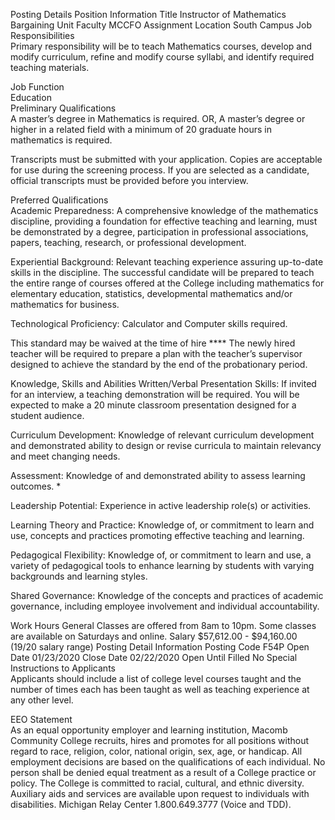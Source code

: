 Posting Details
Position Information
Title	Instructor of Mathematics
Bargaining Unit	Faculty MCCFO
Assignment Location	South Campus
Job Responsibilities	
Primary responsibility will be to teach Mathematics courses, develop and modify curriculum, refine and modify course syllabi, and identify required teaching materials.

Job Function	
Education	
Preliminary Qualifications	
A master’s degree in Mathematics is required.
OR,
A master’s degree or higher in a related field with a minimum of 20 graduate hours in mathematics is required.

Transcripts must be submitted with your application. Copies are acceptable for use during the screening process. If you are selected as a candidate, official transcripts must be provided before you interview.

Preferred Qualifications	
Academic Preparedness: A comprehensive knowledge of the mathematics discipline, providing a foundation for effective teaching and learning, must be demonstrated by a degree, participation in professional associations, papers, teaching, research, or professional development.

Experiential Background: Relevant teaching experience assuring up-to-date skills in the discipline. The successful candidate will be prepared to teach the entire range of courses offered at the College including mathematics for elementary education, statistics, developmental mathematics and/or mathematics for business.

Technological Proficiency: Calculator and Computer skills required.

This standard may be waived at the time of hire **** The newly hired teacher will be required to prepare a plan with the teacher’s supervisor designed to achieve the standard by the end of the probationary period.

Knowledge, Skills and Abilities	
Written/Verbal Presentation Skills: If invited for an interview, a teaching demonstration will be required. You will be expected to make a 20 minute classroom presentation designed for a student audience.

Curriculum Development: Knowledge of relevant curriculum development and demonstrated ability to design or revise curricula to maintain relevancy and meet changing needs.

Assessment: Knowledge of and demonstrated ability to assess learning outcomes. *

Leadership Potential: Experience in active leadership role(s) or activities.

Learning Theory and Practice: Knowledge of, or commitment to learn and use, concepts and practices promoting effective teaching and learning.

Pedagogical Flexibility: Knowledge of, or commitment to learn and use, a variety of pedagogical tools to enhance learning by students with varying backgrounds and learning styles.

Shared Governance: Knowledge of the concepts and practices of academic governance, including employee involvement and individual accountability.

Work Hours General	Classes are offered from 8am to 10pm. Some classes are available on Saturdays and online.
Salary	$57,612.00 - $94,160.00 (19/20 salary range)
Posting Detail Information
Posting Code	F54P
Open Date	01/23/2020
Close Date	02/22/2020
Open Until Filled	No
Special Instructions to Applicants	
Applicants should include a list of college level courses taught and the number of times each has been taught as well as teaching experience at any other level.

EEO Statement	
As an equal opportunity employer and learning institution, Macomb Community College recruits, hires and promotes for all positions without regard to race, religion, color, national origin, sex, age, or handicap. All employment decisions are based on the qualifications of each individual. No person shall be denied equal treatment as a result of a College practice or policy. The College is committed to racial, cultural, and ethnic diversity.
Auxiliary aids and services are available upon request to individuals with disabilities. Michigan Relay Center 1.800.649.3777 (Voice and TDD).
